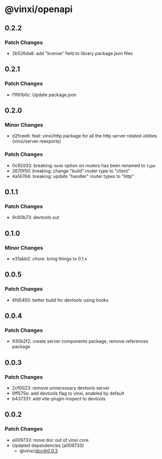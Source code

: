 # @vinxi/openapi

## 0.2.2

### Patch Changes

- 2b526da8: add "license" field to library package.json files

## 0.2.1

### Patch Changes

- f1f81b0c: Update package.json

## 0.2.0

### Minor Changes

- d2fcee6: feat: vinxi/http package for all the http server related utilities (vinxi/server reexports)

### Patch Changes

- 0c92d33: breaking: `mode` option on routers has been renamed to `type`
- 2670f50: breaking: change "build" router type to "client"
- 4a14764: breaking: update "handler" router types to "http"

## 0.1.1

### Patch Changes

- 9c60b73: devtools out

## 0.1.0

### Minor Changes

- e31abb2: chore: bring things to 0.1.x

## 0.0.5

### Patch Changes

- 6fd5455: better build for devtools using hooks

## 0.0.4

### Patch Changes

- 930b2f2: create server components package, remove references package

## 0.0.3

### Patch Changes

- 2cf0023: remove unnecessary devtools server
- 6ff575e: add devtools flag to vinxi, enabled by default
- b437331: add vite-plugin-inspect to devtools

## 0.0.2

### Patch Changes

- a009733: move doc out of vinxi core
- Updated dependencies [a009733]
  - @vinxi/doc@0.0.3
